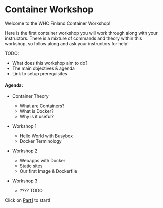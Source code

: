 # Container Workshop

Welcome to the WHC Finland Container Workshop! 

Here is the first container workshop you will work through along with your instructors. There is a mixture of commands and theory within this workshop, so follow along and ask your instructors for help!

TODO:
 * What does this workshop aim to do?
 * The main objectives & agenda
 * Link to setup prerequisites


 #### Agenda:

* Container Theory
    * What are Containers?
    * What is Docker?
    * Why is it useful?

* Workshop 1
    * Hello World with Busybox
    * Docker Terminology

* Workshop 2
    * Webapps with Docker
    * Static sites
    * Our first Image & Dockerfile

* Workshop 3
    * ???? TODO

Click on [Part1](https://github.com/nishalad95/WHCHelsinkiWorkshop/blob/master/ContainerWorkshop/Part1.md) to start!
